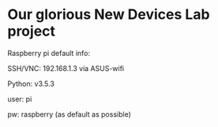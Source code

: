 # Our glorious New Devices Lab project

Raspberry pi default info:

SSH/VNC: 192.168.1.3 via ASUS-wifi

Python: v3.5.3

user: pi

pw: raspberry (as default as possible)
